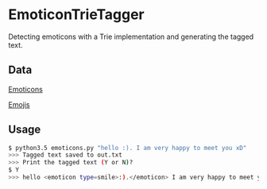 # EmoticonTrieTagger
Detecting emoticons with a Trie implementation and generating the tagged text.

## Data
<p><a href="https://pc.net/emoticons/"> Emoticons </a></p>
<p><a href="https://unicode.org/Public/emoji/11.0/emoji-data.txt"> Emojis </a></p>

## Usage

```bash
$ python3.5 emoticons.py "hello :). I am very happy to meet you xD"
>>> Tagged text saved to out.txt
>>> Print the tagged text (Y or N)?
$ Y
>>> hello <emoticon type=smile>:).</emoticon> I am very happy to meet you <emoticon type=laughing>xD</emoticon>
```
